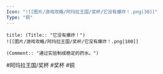 ```yaml
---
Icon: "![[图片/游戏攻略/阿玛拉王国/奖杯/它没有爆炸！.png|30]]"
Type: "铜"
---
```

```ad-common-bronze-trophy
title: (Title:: "它没有爆炸！")
![[图片/游戏攻略/阿玛拉王国/奖杯/它没有爆炸！.png|100]]

(Comment:: "通过实验制成稳定的药水。")
```

#阿玛拉王国/奖杯 #奖杯 #铜
